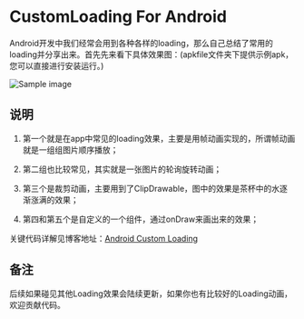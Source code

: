 CustomLoading For Android
=============

Android开发中我们经常会用到各种各样的loading，那么自己总结了常用的loading并分享出来。首先先来看下具体效果图：(apkfile文件夹下提供示例apk，您可以直接进行安装运行。)

![Sample image](https://raw.github.com/stormzhang/CustomLoading/master/snap.png)

##  说明

1. 第一个就是在app中常见的loading效果，主要是用帧动画实现的，所谓帧动画就是一组组图片顺序播放；

2. 第二组也比较常见，其实就是一张图片的轮询旋转动画；

3. 第三个是裁剪动画，主要用到了ClipDrawable，图中的效果是茶杯中的水逐渐涨满的效果；

4. 第四和第五个是自定义的一个组件，通过onDraw来画出来的效果；

关键代码详解见博客地址：[Android Custom Loading](http://stormzhang.github.io/blog/2013/11/15/android-custom-loading/)

## 备注

后续如果碰见其他Loading效果会陆续更新，如果你也有比较好的Loading动画，欢迎贡献代码。